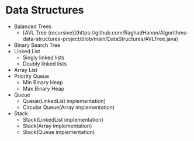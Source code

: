 # Data Structures
 <ul>
  <li>Balanced Trees
    <ul>
      <li> [AVL Tree (recursive)](https://github.com/RaghadHanon/Algorithms-data-structures-project/blob/main/DataStructures/AVLTree.java) </li>
    </ul>
  </li>
  <li>Binary Search Tree</li>
  <li>Linked List 
    <ul>
      <li>Singly linked lists</li>
      <li>Doubly linked lists</li>
    </ul>
  </li>
  <li>Array List </li>
  <li>Priority Queue
    <ul>
      <li>Min Binary Heap</li>
      <li>Max Binary Heap</li>
    </ul>
  </li>
   <li> Queue
     <ul>
      <li>Queue(LinkedList implementation)</li>
      <li>Circular Queue(Array implementation)</li>
    </ul>
   </li>
   <li> Stack
   <ul>
      <li>Stack(LinkedList implementation)</li>
      <li>Stack(Array implementation)</li>
      <li>Stack(Queue implementation)</li>
    </ul>
   </li>
</ul>
 
 

